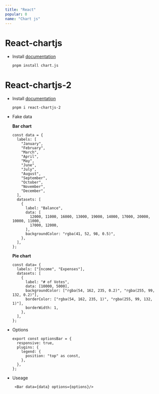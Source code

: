 ```yaml
---
title: "React"
popular: 0
name: "Chart js"
---
```


# React-chartjs

- Install [documentation](https://www.chartjs.org/)

  ```
  pnpm install chart.js
  ```

# React-chartjs-2

- Install [documentation](https://www.npmjs.com/package/react-chartjs-2)

  ```
  pnpm i react-chartjs-2
  ```

- Fake data

  **Bar chart**

  ```
  const data = {
    labels: [
      "January",
      "February",
      "March",
      "April",
      "May",
      "June",
      "July",
      "August",
      "September",
      "October",
      "November",
      "December",
    ],
    datasets: [
      {
        label: "Balance",
        data: [
          12000, 11000, 16000, 13000, 19000, 14000, 17000, 20000, 10000, 11000,
          17000, 12000,
        ],
        backgroundColor: "rgba(41, 52, 98, 0.5)",
      },
    ],
  };
  ```

  **Pie chart**

  ```
  const data= {
    labels: ["Income", "Expenses"],
    datasets: [
      {
        label: "# of Votes",
        data: [10000, 5000],
        backgroundColor: ["rgba(54, 162, 235, 0.2)", "rgba(255, 99, 132, 0.2)"],
        borderColor: ["rgba(54, 162, 235, 1)", "rgba(255, 99, 132, 1)"],
        borderWidth: 1,
      },
    ],
  };

  ```

- Options

  ```
  export const optionsBar = {
    responsive: true,
    plugins: {
      legend: {
        position: "top" as const,
      },
    },
  };
  ```

- Useage

  ```
   <Bar data={data} options={options}/>
  ```
